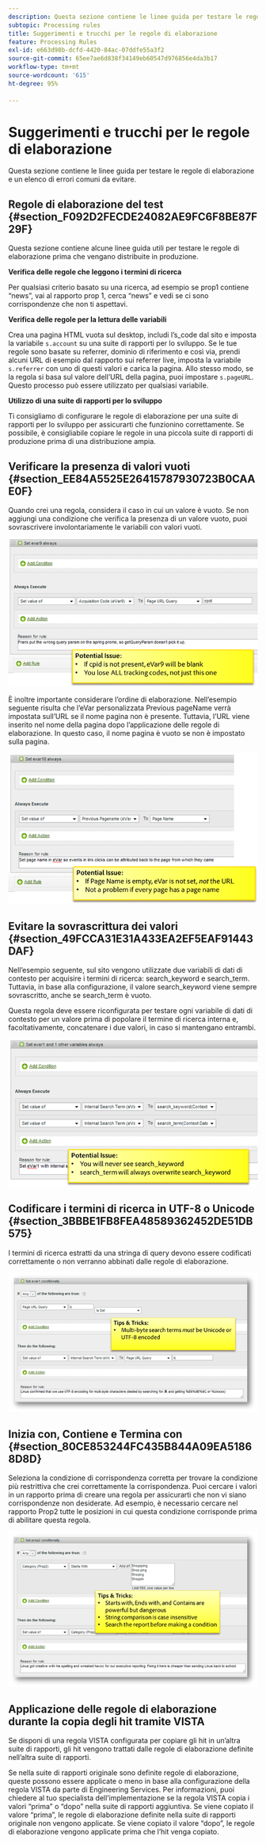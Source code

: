 ```yaml
---
description: Questa sezione contiene le linee guida per testare le regole di elaborazione e un elenco di errori comuni da evitare.
subtopic: Processing rules
title: Suggerimenti e trucchi per le regole di elaborazione
feature: Processing Rules
exl-id: e663d98b-dcfd-4420-84ac-07ddfe55a3f2
source-git-commit: 65ee7ae6d838f34149eb60547d976856e4da3b17
workflow-type: tm+mt
source-wordcount: '615'
ht-degree: 95%

---
```


# Suggerimenti e trucchi per le regole di elaborazione

Questa sezione contiene le linee guida per testare le regole di elaborazione e un elenco di errori comuni da evitare.

## Regole di elaborazione del test {#section_F092D2FECDE24082AE9FC6F8BE87F29F}

Questa sezione contiene alcune linee guida utili per testare le regole di elaborazione prima che vengano distribuite in produzione.

**Verifica delle regole che leggono i termini di ricerca**

Per qualsiasi criterio basato su una ricerca, ad esempio se prop1 contiene “news”, vai al rapporto prop 1, cerca “news” e vedi se ci sono corrispondenze che non ti aspettavi.

**Verifica delle regole per la lettura delle variabili**

Crea una pagina HTML vuota sul desktop, includi l’s_code dal sito e imposta la variabile `s.account` su una suite di rapporti per lo sviluppo. Se le tue regole sono basate su referrer, dominio di riferimento e così via, prendi alcuni URL di esempio dal rapporto sui referrer live, imposta la variabile `s.referrer` con uno di questi valori e carica la pagina. Allo stesso modo, se la regola si basa sul valore dell’URL della pagina, puoi impostare `s.pageURL`. Questo processo può essere utilizzato per qualsiasi variabile.

**Utilizzo di una suite di rapporti per lo sviluppo**

Ti consigliamo di configurare le regole di elaborazione per una suite di rapporti per lo sviluppo per assicurarti che funzionino correttamente. Se possibile, è consigliabile copiare le regole in una piccola suite di rapporti di produzione prima di una distribuzione ampia.

## Verificare la presenza di valori vuoti {#section_EE84A5525E26415787930723B0CAAE0F}

Quando crei una regola, considera il caso in cui un valore è vuoto. Se non aggiungi una condizione che verifica la presenza di un valore vuoto, puoi sovrascrivere involontariamente le variabili con valori vuoti.

![](assets/tips-set-value-acquisition-code.png)

È inoltre importante considerare l’ordine di elaborazione. Nell’esempio seguente risulta che l’eVar personalizzata Previous pageName verrà impostata sull’URL se il nome pagina non è presente. Tuttavia, l’URL viene inserito nel nome della pagina dopo l’applicazione delle regole di elaborazione. In questo caso, il nome pagina è vuoto se non è impostato sulla pagina.

![](assets/tips-copy-page-name-to-evar.png)

## Evitare la sovrascrittura dei valori {#section_49FCCA31E31A433EA2EF5EAF91443DAF}

Nell’esempio seguente, sul sito vengono utilizzate due variabili di dati di contesto per acquisire i termini di ricerca: search_keyword e search_term. Tuttavia, in base alla configurazione, il valore search_keyword viene sempre sovrascritto, anche se search_term è vuoto.

Questa regola deve essere riconfigurata per testare ogni variabile di dati di contesto per un valore prima di popolare il termine di ricerca interna e, facoltativamente, concatenare i due valori, in caso si mantengano entrambi.

![](assets/tips-search-keyword.png)

## Codificare i termini di ricerca in UTF-8 o Unicode {#section_3BBBE1FB8FEA48589362452DE51DB575}

I termini di ricerca estratti da una stringa di query devono essere codificati correttamente o non verranno abbinati dalle regole di elaborazione.

![](assets/tips-multibyte.png)

## Inizia con, Contiene e Termina con {#section_80CE853244FC435B844A09EA51868D8D}

Seleziona la condizione di corrispondenza corretta per trovare la condizione più restrittiva che crei correttamente la corrispondenza. Puoi cercare i valori in un rapporto prima di creare una regola per assicurarti che non vi siano corrispondenze non desiderate. Ad esempio, è necessario cercare nel rapporto Prop2 tutte le posizioni in cui questa condizione corrisponde prima di abilitare questa regola.

![](assets/tips-startswith.png)

## Applicazione delle regole di elaborazione durante la copia degli hit tramite VISTA

Se disponi di una regola VISTA configurata per copiare gli hit in un’altra suite di rapporti, gli hit vengono trattati dalle regole di elaborazione definite nell’altra suite di rapporti.

Se nella suite di rapporti originale sono definite regole di elaborazione, queste possono essere applicate o meno in base alla configurazione della regola VISTA da parte di Engineering Services. Per informazioni, puoi chiedere al tuo specialista dell’implementazione se la regola VISTA copia i valori “prima” o “dopo” nella suite di rapporti aggiuntiva. Se viene copiato il valore “prima”, le regole di elaborazione definite nella suite di rapporti originale non vengono applicate. Se viene copiato il valore “dopo”, le regole di elaborazione vengono applicate prima che l’hit venga copiato.
